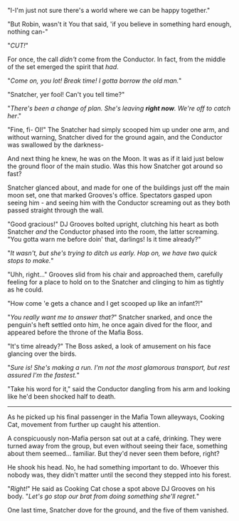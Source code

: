 "I-I'm just not sure there's a world where we can be happy together."

"But Robin, wasn't it You that said, 'if you believe in something hard enough, nothing can-"

"*CUT!*"

For once, the call *didn't* come from the Conductor. In fact, from the middle of the set emerged the spirit that *had*.

"*Come on, you lot! Break time! I gotta borrow the old man.*"

"Snatcher, yer fool! Can't you tell time?"

"*There's been a change of plan. She's leaving **right now**. We're off to catch her*."

"Fine, fi- OI!" The Snatcher had simply scooped him up under one arm, and without warning, Snatcher dived for the ground again, and the Conductor was swallowed by the darkness-

And next thing he knew, he was on the Moon. It was as if it laid just below the ground floor of the main studio. Was this how Snatcher got around so fast?

Snatcher glanced about, and made for one of the buildings just off the main moon set, one that marked Grooves's office. Spectators gasped upon seeing him - and seeing him with the Conductor screaming out as they both passed straight through the wall.

"Good gracious!" DJ Grooves bolted upright, clutching his heart as both Snatcher *and* the Conductor phased into the room, the latter screaming. "You gotta warn me before doin' that, darlings! Is it time already?"

"*It wasn't, but she's trying to ditch us early. Hop on, we have two quick stops to make.*"

"Uhh, right..." Grooves slid from his chair and approached them, carefully feeling for a place to hold on to the Snatcher and clinging to him as tightly as he could.

"How come 'e gets a chance and I get scooped up like an infant?!" 

"*You really want me to answer that?*" Snatcher snarked, and once the penguin's heft settled onto him, he once again dived for the floor, and appeared before the throne of the Mafia Boss.

"It's time already?" The Boss asked, a look of amusement on his face glancing over the birds.

"*Sure is! She's making a run. I'm not the most glamorous transport, but rest assured I'm the fastest.*"

"Take his word for it," said the Conductor dangling from his arm and looking like he'd been shocked half to death.

----

As he picked up his final passenger in the Mafia Town alleyways, Cooking Cat, movement from further up caught his attention.

A conspicuously non-Mafia person sat out at a café, drinking. They were turned away from the group, but even without seeing their face, something about them seemed... familiar. But they'd never seen them before, right?

He shook his head. No, he had something important to do. Whoever this nobody was, they didn't matter until the second they stepped into his forest.

"*Right!*" He said as Cooking Cat chose a spot above DJ Grooves on his body. "*Let's go stop our brat from doing something she'll regret.*"

One last time, Snatcher dove for the ground, and the five of them vanished.